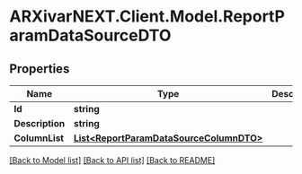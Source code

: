 # ARXivarNEXT.Client.Model.ReportParamDataSourceDTO
## Properties

Name | Type | Description | Notes
------------ | ------------- | ------------- | -------------
**Id** | **string** |  | [optional] 
**Description** | **string** |  | [optional] 
**ColumnList** | [**List&lt;ReportParamDataSourceColumnDTO&gt;**](ReportParamDataSourceColumnDTO.md) |  | [optional] 

[[Back to Model list]](../README.md#documentation-for-models) [[Back to API list]](../README.md#documentation-for-api-endpoints) [[Back to README]](../README.md)

